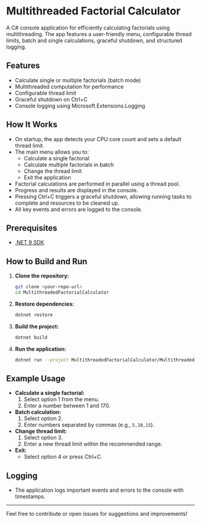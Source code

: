 # Multithreaded Factorial Calculator

A C# console application for efficiently calculating factorials using multithreading. The app features a user-friendly menu, configurable thread limits, batch and single calculations, graceful shutdown, and structured logging.

## Features
- Calculate single or multiple factorials (batch mode)
- Multithreaded computation for performance
- Configurable thread limit
- Graceful shutdown on Ctrl+C
- Console logging using Microsoft.Extensions.Logging

## How It Works
- On startup, the app detects your CPU core count and sets a default thread limit.
- The main menu allows you to:
  - Calculate a single factorial
  - Calculate multiple factorials in batch
  - Change the thread limit
  - Exit the application
- Factorial calculations are performed in parallel using a thread pool.
- Progress and results are displayed in the console.
- Pressing Ctrl+C triggers a graceful shutdown, allowing running tasks to complete and resources to be cleaned up.
- All key events and errors are logged to the console.

## Prerequisites
- [.NET 9 SDK](https://dotnet.microsoft.com/en-us/download/dotnet/9.0)

## How to Build and Run
1. **Clone the repository:**
   ```sh
   git clone <your-repo-url>
   cd MultithreadedFactorialCalculator
   ```
2. **Restore dependencies:**
   ```sh
   dotnet restore
   ```
3. **Build the project:**
   ```sh
   dotnet build
   ```
4. **Run the application:**
   ```sh
   dotnet run --project MultithreadedFactorialCalculator/MultithreadedFactorialCalculator.csproj
   ```

## Example Usage
- **Calculate a single factorial:**
  1. Select option 1 from the menu.
  2. Enter a number between 1 and 170.
- **Batch calculation:**
  1. Select option 2.
  2. Enter numbers separated by commas (e.g., `5,10,15`).
- **Change thread limit:**
  1. Select option 3.
  2. Enter a new thread limit within the recommended range.
- **Exit:**
  - Select option 4 or press Ctrl+C.

## Logging
- The application logs important events and errors to the console with timestamps.

---

Feel free to contribute or open issues for suggestions and improvements!
